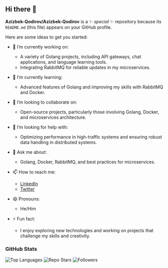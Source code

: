 ## Hi there 👋

**Azizbek-Qodirov/Azizbek-Qodirov** is a ✨ _special_ ✨ repository because its `README.md` (this file) appears on your GitHub profile.

Here are some ideas to get you started:

- 🔭 I’m currently working on:
  - A variety of Golang projects, including API gateways, chat applications, and language learning tools.
  - Integrating RabbitMQ for reliable updates in my microservices.

- 🌱 I’m currently learning:
  - Advanced features of Golang and improving my skills with RabbitMQ and Docker.

- 👯 I’m looking to collaborate on:
  - Open-source projects, particularly those involving Golang, Docker, and microservices architecture.

- 🤔 I’m looking for help with:
  - Optimizing performance in high-traffic systems and ensuring robust data handling in distributed systems.

- 💬 Ask me about:
  - Golang, Docker, RabbitMQ, and best practices for microservices.

- 📫 How to reach me:
  - [LinkedIn](https://www.linkedin.com/in/azizbek-qodirov)
  - [Twitter](https://twitter.com/azizbek_qodirov)

- 😄 Pronouns:
  - He/Him

- ⚡ Fun fact:
  - I enjoy exploring new technologies and working on projects that challenge my skills and creativity.

### GitHub Stats

<img src="https://github-readme-stats.vercel.app/api/top-langs/?username=Azizbek-Qodirov&theme=blue-green" alt="Top Languages" />

<img src="https://starchart.cc/Azizbek-Qodirov/{repo}.svg" alt="Repo Stars" />

<img src="https://img.shields.io/github/followers/Azizbek-Qodirov.svg?style=social&label=Follow&maxAge=2592000" alt="Followers" />
